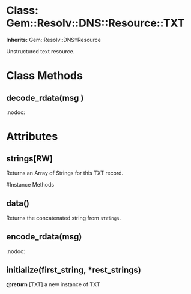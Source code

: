 # Class: Gem::Resolv::DNS::Resource::TXT
**Inherits:** Gem::Resolv::DNS::Resource
    

Unstructured text resource.


# Class Methods
## decode_rdata(msg ) [](#method-c-decode_rdata)
:nodoc:
# Attributes
## strings[RW] [](#attribute-i-strings)
Returns an Array of Strings for this TXT record.


#Instance Methods
## data() [](#method-i-data)
Returns the concatenated string from `strings`.

## encode_rdata(msg) [](#method-i-encode_rdata)
:nodoc:

## initialize(first_string, *rest_strings) [](#method-i-initialize)

**@return** [TXT] a new instance of TXT

